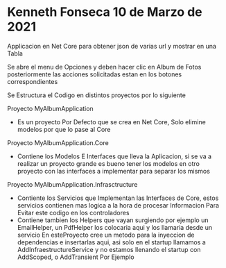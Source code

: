 # Kenneth Fonseca 10 de Marzo de 2021
Applicacion en Net Core para obtener json de varias url y mostrar en una Tabla

Se abre el menu de Opciones y deben hacer clic en Album de Fotos
posteriormente las acciones solicitadas estan en los botones correspondientes


Se Estructura el Codigo en distintos proyectos por lo siguiente

Proyecto MyAlbumApplication
  - Es un proyecto Por Defecto que se crea en Net Core, Solo elimine modelos por que lo pase al Core


Proyecto MyAlbumApplication.Core
  - Contiene los Modelos E Interfaces que lleva la Aplicacion, si se va a realizar un proyecto grande es bueno tener los modelos en otro proyecto con las interfaces a    implementar para separar los mismos
  
  
Proyecto MyAlbumApplication.Infrasctructure
 -  Contiente los Servicios que Implementan las Interfaces de Core, estos servicios contienen mas logica a la hora de procesar Informacion  Para Evitar este codigo en los controladores
 -  Contiene tambien los Helpers que vayan surgiendo por ejemplo un EmailHelper, un PdfHelper los colocaria aqui y los llamaria desde un servicio
  En esteProyecto cree un metodo para la inyeccion de dependencias e insertarlas aqui, asi solo en el startup llamamos a AddInfraestructureService y no estamos llenando el startup  con AddScoped, o AddTransient Por Ejemplo
  
  
  
